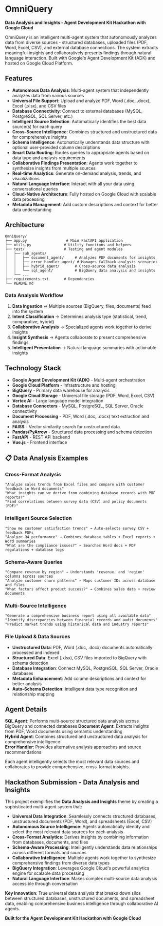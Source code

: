 # OmniQuery

**Data Analysis and Insights - Agent Development Kit Hackathon with Google Cloud**  

OmniQuery is an intelligent multi-agent system that autonomously analyzes data from diverse sources - structured databases, uploaded files (PDF, Word, Excel, CSV), and external database connections. The system extracts meaningful insights and collaboratively presents findings through natural language interaction. Built with Google's Agent Development Kit (ADK) and hosted on Google Cloud Platform.

##  Features
- **Autonomous Data Analysis**: Multi-agent system that independently analyzes data from various sources
- **Universal File Support**: Upload and analyze PDF, Word (.doc, .docx), Excel (.xlsx), and CSV files
- **Database Connectivity**: Connect to external databases (MySQL, PostgreSQL, SQL Server, etc.)
- **Intelligent Source Selection**: Automatically identifies the best data source(s) for each query
- **Cross-Source Intelligence**: Combines structured and unstructured data for comprehensive insights
- **Schema Intelligence**: Automatically understands data structure with optional user-provided column descriptions
- **Smart Data Routing**: Routes queries to appropriate agents based on data type and analysis requirements
- **Collaborative Findings Presentation**: Agents work together to synthesize insights from multiple sources
- **Real-time Analytics**: Generate on-demand analysis, trends, and visualizations
- **Natural Language Interface**: Interact with all your data using conversational queries
- **Cloud-Native Architecture**: Fully hosted on Google Cloud with scalable data processing
- **Metadata Management**: Add custom descriptions and context for better data understanding

## Architecture

```
OmniQuery/
├── app.py                  # Main FastAPI application
├── utils.py               # Utility functions and helpers
├── test/                  # Testing and agent modules
│   ├── sub_agents/
│   │   ├── document_agent/     # Analyzes PDF documents for insights
│   │   ├── error_handler_agent/ # Manages fallback analysis scenarios
│   │   ├── hybrid_agent/       # Cross-source data analysis
│   │   └── sql_agent/          # BigQuery data analysis and insights
│   └── ...
├── requirements.txt       # Dependencies
└── README.md
```

### Data Analysis Workflow
1. **Data Ingestion** → Multiple sources (BigQuery, files, documents) feed into the system
2. **Intent Classification** → Determines analysis type (statistical, trend, comparative, hybrid)
3. **Collaborative Analysis** → Specialized agents work together to derive insights
4. **Insight Synthesis** → Agents collaborate to present comprehensive findings
5. **Intelligent Presentation** → Natural language summaries with actionable insights

## Technology Stack

- **Google Agent Development Kit (ADK)** - Multi-agent orchestration
- **Google Cloud Platform** - Infrastructure and hosting
- **BigQuery** - Primary data warehouse for analysis
- **Google Cloud Storage** - Universal file storage (PDF, Word, Excel, CSV)
- **Vertex AI** - Large language model integration
- **Database Connectors** - MySQL, PostgreSQL, SQL Server, Oracle connectivity
- **Document Processing** - PDF, Word (.doc, .docx) text extraction and analysis
- **FAISS** - Vector similarity search for unstructured data
- **Pandas/PyArrow** - Structured data processing and schema detection
- **FastAPI** - REST API backend
- **Vue.js** - Frontend interface

## 📋 Data Analysis Examples

### Cross-Format Analysis
```
"Analyze sales trends from Excel files and compare with customer feedback in Word documents"
"What insights can we derive from combining database records with PDF reports?"
"Find correlations between survey data (CSV) and policy documents (PDF)"
```

### Intelligent Source Selection  
```
"Show me customer satisfaction trends" → Auto-selects survey CSV + feedback PDFs
"Analyze Q4 performance" → Combines database tables + Excel reports + Word summaries
"What are the compliance issues?" → Searches Word docs + PDF regulations + database logs
```

### Schema-Aware Queries
```
"Compare revenue by region" → Understands 'revenue' and 'region' columns across sources
"Analyze customer churn patterns" → Maps customer IDs across database and files
"What factors affect product success?" → Combines sales data + review documents
```

### Multi-Source Intelligence
```
"Generate a comprehensive business report using all available data"
"Identify discrepancies between financial records and audit documents"
"Predict market trends using historical data and industry reports"
```

### File Upload & Data Sources
- **Unstructured Data**: PDF, Word (.doc, .docx) documents automatically processed and indexed
- **Structured Data**: Excel (.xlsx), CSV files imported to BigQuery with schema detection
- **Database Integration**: Connect MySQL, PostgreSQL, SQL Server, Oracle databases
- **Metadata Enhancement**: Add column descriptions and context for better analysis
- **Auto-Schema Detection**: Intelligent data type recognition and relationship mapping



##  Agent Details

**SQL Agent**: Performs multi-source structured data analysis across BigQuery and connected databases
**Document Agent**: Extracts insights from PDF, Word documents using semantic understanding  
**Hybrid Agent**: Combines structured and unstructured data analysis for comprehensive intelligence  
**Error Handler**: Provides alternative analysis approaches and source recommendations

Each agent intelligently selects the most relevant data sources and collaborates to provide comprehensive, cross-format insights.

##  Hackathon Submission - Data Analysis and Insights

This project exemplifies the **Data Analysis and Insights** theme by creating a sophisticated multi-agent system that:

- **Universal Data Integration**: Seamlessly connects structured databases, unstructured documents (PDF, Word), and spreadsheets (Excel, CSV)
- **Autonomous Source Intelligence**: Agents automatically identify and select the most relevant data sources for each analysis
- **Cross-Format Analytics**: Derives insights by combining information from databases, documents, and files
- **Schema-Aware Processing**: Intelligently understands data relationships across different formats and sources
- **Collaborative Intelligence**: Multiple agents work together to synthesize comprehensive findings from diverse data types
- **BigQuery Integration**: Leverages Google Cloud's powerful analytics engine for scalable data processing
- **Natural Language Interface**: Makes complex multi-source data analysis accessible through conversation

**Key Innovation**: True universal data analysis that breaks down silos between structured databases, unstructured documents, and spreadsheet data, enabling comprehensive business intelligence through collaborative AI agents.


**Built for the Agent Development Kit Hackathon with Google Cloud**